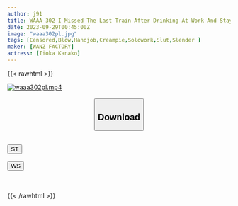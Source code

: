 ```yaml
---
author: j91
title: WAAA-302 I Missed The Last Train After Drinking At Work And Stayed The Night At My Female Boss's House, But It Was Discovered That I Ejaculated Prematurely, And I Was Made To Ejaculate Hard From Friday Night Until Monday Morning.Kana Morisawa
date: 2023-09-29T00:45:00Z
image: "waaa302pl.jpg"
tags: [Censored,Blow,Handjob,Creampie,Solowork,Slut,Slender	]
maker: [WANZ FACTORY]
actress: [Iioka Kanako]
---
```



{{< rawhtml >}}

<div class="video" data-videoid="oe3qRkXpMofJa3P">
    <a href="javascript:;">
        <img src="https://my.j91.asia/posts/waaa302pl/waaa302pl.jpg" width="WIDTH" height="HEIGHT" alt="waaa302pl.mp4" loading="lazy">
    </a>
</div>

<script type="text/javascript" src="https://j91.asia/asset/on-demand-st.js"></script>

<br>
  <link rel="stylesheet" href="https://j91.asia/asset/bs5.css">
  
  <center>
  <button class="btn btn-primary" type="button" data-bs-toggle="collapse" data-bs-target=".multi-collapse" aria-expanded="false" aria-controls="multiCollapseExample1 multiCollapseExample2"><h2>Download</h2></button></center>
</p>
<div class="row">
  <div class="col">
    <div class="collapse multi-collapse" id="multiCollapseExample1">
      <div class="card card-body">
	      	      <br>
<div class="buttons">  
<a href="https://streamtape.to/v/oe3qRkXpMofJa3P"><button class="btn-hover color-3"><i class="fa fa-download"></i> ST</button></a></div>
    </div>
  </div>
</div>
  <div class="col">
    <div class="collapse multi-collapse" id="multiCollapseExample2">
      <div class="card card-body">
	      <br>
<div class="buttons">
    <a href="https://wolfstream.tv/8ve4r11hv02u"><button class="btn-hover color-9"><i class="fa fa-download"></i> WS</button></a></div>
<br><br>
      </div>
    </div>
  </div>
</div>

{{< /rawhtml >}}

